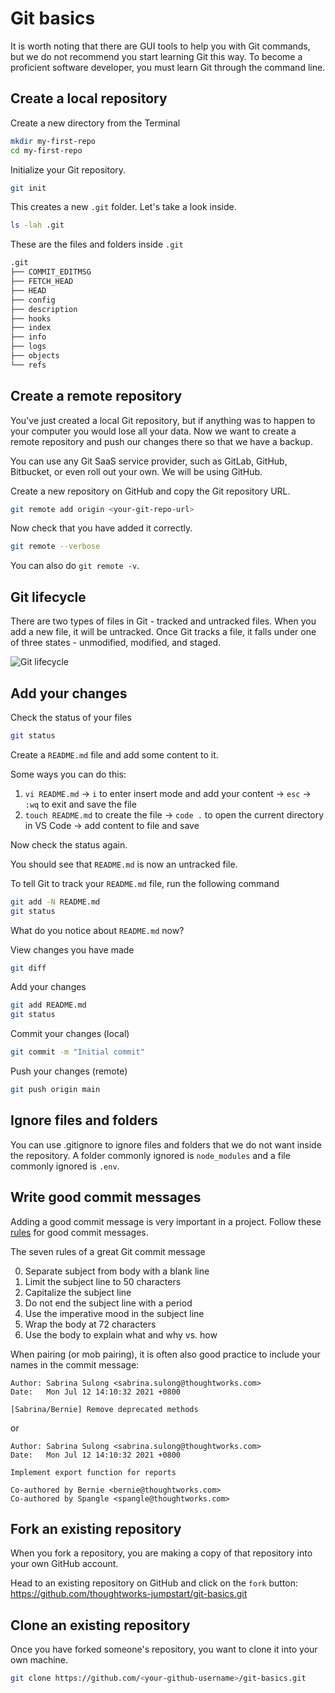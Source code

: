# Git basics

It is worth noting that there are GUI tools to help you with Git commands, but we do not recommend you start learning Git this way. To become a proficient software developer, you must learn Git through the command line.

## Create a local repository

Create a new directory from the Terminal

```sh
mkdir my-first-repo
cd my-first-repo
```

Initialize your Git repository.

```sh
git init
```

This creates a new `.git` folder. Let's take a look inside.

```sh
ls -lah .git
```

These are the files and folders inside `.git`

```sh
.git
├── COMMIT_EDITMSG
├── FETCH_HEAD
├── HEAD
├── config
├── description
├── hooks
├── index
├── info
├── logs
├── objects
└── refs
```

## Create a remote repository

You've just created a local Git repository, but if anything was to happen to your computer you would lose all your data. Now we want to create a remote repository and push our changes there so that we have a backup.

You can use any Git SaaS service provider, such as GitLab, GitHub, Bitbucket, or even roll out your own. We will be using GitHub.

Create a new repository on GitHub and copy the Git repository URL.

```sh
git remote add origin <your-git-repo-url>
```

Now check that you have added it correctly.

```sh
git remote --verbose
```

You can also do `git remote -v`.

## Git lifecycle

There are two types of files in Git - tracked and untracked files. When you add a new file, it will be untracked. Once Git tracks a file, it falls under one of three states - unmodified, modified, and staged.

![Git lifecycle](https://git-scm.com/book/en/v2/images/lifecycle.png)

## Add your changes

Check the status of your files

```sh
git status
```

Create a `README.md` file and add some content to it.

Some ways you can do this:

1. `vi README.md` -> `i` to enter insert mode and add your content -> `esc` -> `:wq` to exit and save the file
2. `touch README.md` to create the file -> `code .` to open the current directory in VS Code -> add content to file and save

Now check the status again.

You should see that `README.md` is now an untracked file.

To tell Git to track your `README.md` file, run the following command

```sh
git add -N README.md
git status
```

What do you notice about `README.md` now?

View changes you have made

```sh
git diff
```

Add your changes

```sh
git add README.md
git status
```

Commit your changes (local)

```sh
git commit -m "Initial commit"
```

Push your changes (remote)

```sh
git push origin main
```

## Ignore files and folders

You can use .gitignore to ignore files and folders that we do not want inside the repository. A folder commonly ignored is `node_modules` and a file commonly ignored is `.env`.

## Write good commit messages

Adding a good commit message is very important in a project. Follow these [rules](https://chris.beams.io/posts/git-commit/) for good commit messages.

The seven rules of a great Git commit message

0. Separate subject from body with a blank line
1. Limit the subject line to 50 characters
1. Capitalize the subject line
1. Do not end the subject line with a period
1. Use the imperative mood in the subject line
1. Wrap the body at 72 characters
1. Use the body to explain what and why vs. how

When pairing (or mob pairing), it is often also good practice to include your names in the commit message:

```
Author: Sabrina Sulong <sabrina.sulong@thoughtworks.com>
Date:   Mon Jul 12 14:10:32 2021 +0800

[Sabrina/Bernie] Remove deprecated methods
```

or

```
Author: Sabrina Sulong <sabrina.sulong@thoughtworks.com>
Date:   Mon Jul 12 14:10:32 2021 +0800

Implement export function for reports

Co-authored by Bernie <bernie@thoughtworks.com>
Co-authored by Spangle <spangle@thoughtworks.com>
```

## Fork an existing repository

When you fork a repository, you are making a copy of that repository into your own GitHub account.

Head to an existing repository on GitHub and click on the `fork` button: https://github.com/thoughtworks-jumpstart/git-basics.git

## Clone an existing repository

Once you have forked someone's repository, you want to clone it into your own machine.

```sh
git clone https://github.com/<your-github-username>/git-basics.git
```
